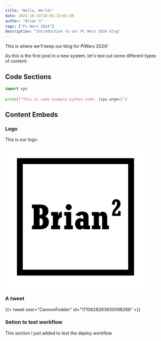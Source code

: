 ```yaml
---
title: "Hello, World!"
date: 2023-10-15T10:05:31+01:00
author: "Brian S"
tags: ["Pi Wars 2024"]
description: "Introduction to our Pi Wars 2024 blog"
---
```


This is where we'll keep our blog for PiWars 2024!

As this is the first post in a new system, let's test out some different
types of content:

## Code Sections

```python
import sys

print(f"This is some example python code: {sys.argv=}")
```

## Content Embeds

### Logo

This is our logo:

![Brian² Logo](images/logo.png)

### A tweet

{{< tweet user="CannonFodder" id="1710628263830098268" >}}

### Setion to test workflow

This section I just added to test the deploy workflow
